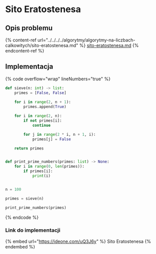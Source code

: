 # Sito Eratostenesa

## Opis problemu

{% content-ref url="../../../../algorytmy/algorytmy-na-liczbach-calkowitych/sito-eratostenesa.md" %}
[sito-eratostenesa.md](../../../../algorytmy/algorytmy-na-liczbach-calkowitych/sito-eratostenesa.md)
{% endcontent-ref %}

## Implementacja

{% code overflow="wrap" lineNumbers="true" %}
```python
def sieve(n: int) -> list:
    primes = [False, False]
    
    for i in range(2, n + 1):
        primes.append(True)

    for i in range(2, n):
        if not primes[i]:
            continue

        for j in range(2 * i, n + 1, i):
            primes[j] = False

    return primes


def print_prime_numbers(primes: list) -> None:
    for i in range(0, len(primes)):
        if primes[i]:
            print(i)


n = 100

primes = sieve(n)

print_prime_numbers(primes)
```
{% endcode %}

### Link do implementacji

{% embed url="https://ideone.com/uQ3J6y" %}
Sito Eratostenesa
{% endembed %}
